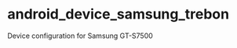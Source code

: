 android_device_samsung_trebon
=============================

Device configuration for Samsung GT-S7500 
